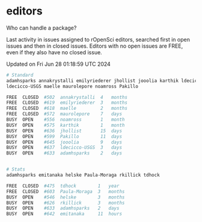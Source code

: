 # editors

Who can handle a package?

Last activity in issues assigned to rOpenSci editors, searched first in open
issues and then in closed issues. Editors with no open issues are FREE, even if
they also have no closed issue.


Updated on Fri Jun 28 01:18:59 UTC 2024

```bash
# Standard
adamhsparks annakrystalli emilyriederer jhollist jooolia karthik ldecicco
ldecicco-USGS maelle maurolepore noamross Pakillo

FREE  CLOSED  #502  annakrystalli  4   months
FREE  CLOSED  #619  emilyriederer  3   months
FREE  CLOSED  #618  maelle         2   months
FREE  CLOSED  #572  maurolepore    7   days
BUSY  OPEN    #556  noamross       1   month
BUSY  OPEN    #575  karthik        1   month
BUSY  OPEN    #636  jhollist       15  days
BUSY  OPEN    #599  Pakillo        11  days
BUSY  OPEN    #645  jooolia        9   days
BUSY  OPEN    #637  ldecicco-USGS  3   days
BUSY  OPEN    #633  adamhsparks    2   days


# Stats
adamhsparks emitanaka helske Paula-Moraga rkillick tdhock

FREE  CLOSED  #475  tdhock        1   year
FREE  CLOSED  #603  Paula-Moraga  3   months
BUSY  OPEN    #546  helske        3   months
BUSY  OPEN    #626  rkillick      3   months
BUSY  OPEN    #633  adamhsparks   2   days
BUSY  OPEN    #642  emitanaka     11  hours
```
